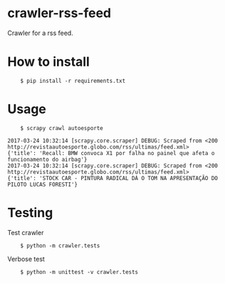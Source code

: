 # crawler-rss-feed
Crawler for a rss feed.


# How to install

```
	$ pip install -r requirements.txt
```

# Usage
```
	$ scrapy crawl autoesporte

2017-03-24 10:32:14 [scrapy.core.scraper] DEBUG: Scraped from <200 http://revistaautoesporte.globo.com/rss/ultimas/feed.xml>
{'title': 'Recall: BMW convoca X1 por falha no painel que afeta o funcionamento do airbag'}
2017-03-24 10:32:14 [scrapy.core.scraper] DEBUG: Scraped from <200 http://revistaautoesporte.globo.com/rss/ultimas/feed.xml>
{'title': 'STOCK CAR - PINTURA RADICAL DÁ O TOM NA APRESENTAÇÃO DO PILOTO LUCAS FORESTI'}
```



# Testing

Test crawler
```
	$ python -m crawler.tests
```

Verbose test
```
	$ python -m unittest -v crawler.tests
```